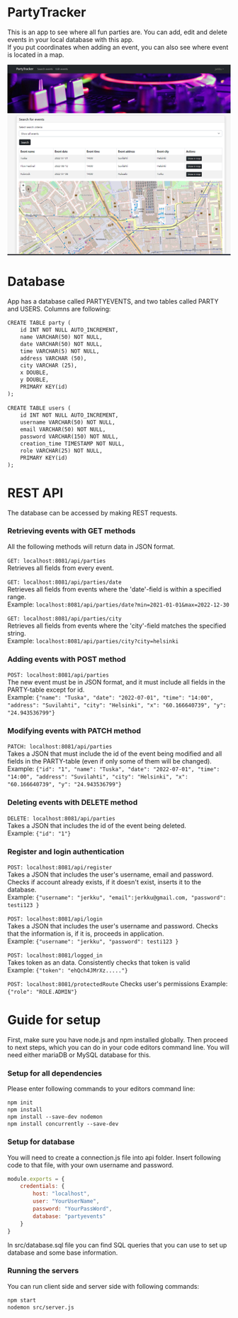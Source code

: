 # PartyTracker
This is an app to see where all fun parties are. You can add, edit and delete events in your local database with this app.   
If you put coordinates when adding an event, you can also see where event is located in a map.   


<img src="src/images/project.PNG">

# Database
App has a database called PARTYEVENTS, and two tables called PARTY and USERS. Columns are following:
```shell
CREATE TABLE party (
    id INT NOT NULL AUTO_INCREMENT,
    name VARCHAR(50) NOT NULL,
    date VARCHAR(50) NOT NULL,
    time VARCHAR(5) NOT NULL,
    address VARCHAR (50),
    city VARCHAR (25),
    x DOUBLE,
    y DOUBLE,
    PRIMARY KEY(id)
);

CREATE TABLE users (
    id INT NOT NULL AUTO_INCREMENT,
    username VARCHAR(50) NOT NULL,
    email VARCHAR(50) NOT NULL,
    password VARCHAR(150) NOT NULL,
    creation_time TIMESTAMP NOT NULL,
    role VARCHAR(25) NOT NULL,
    PRIMARY KEY(id)
);
```


# REST API
The database can be accessed by making REST requests.

### Retrieving events with GET methods
All the following methods will return data in JSON format.

```GET: localhost:8081/api/parties```   
Retrieves all fields from every event.

```GET: localhost:8081/api/parties/date```   
Retrieves all fields from events where the 'date'-field is within a specified range.   
Example: ```localhost:8081/api/parties/date?min=2021-01-01&max=2022-12-30```

```GET: localhost:8081/api/parties/city```   
Retrieves all fields from events where the 'city'-field matches the specified string.   
Example: ```localhost:8081/api/parties/city?city=helsinki```

### Adding events with POST method
```POST: localhost:8081/api/parties```   
The new event must be in JSON format, and it must include all fields in the PARTY-table except for id.   
Example: ```{"name": "Tuska", "date": "2022-07-01", "time": "14:00", "address": "Suvilahti", "city": "Helsinki",
"x": "60.166640739", "y": "24.943536799"}```

### Modifying events with PATCH method
```PATCH: localhost:8081/api/parties```   
Takes a JSON that must include the id of the event being modified and all fields in the PARTY-table (even if only some
of them will be changed).  
Example: ```{"id": "1", "name": "Tuska", "date": "2022-07-01", "time": "14:00", "address": "Suvilahti",
"city": "Helsinki", "x": "60.166640739", "y": "24.943536799"}```

### Deleting events with DELETE method
```DELETE: localhost:8081/api/parties```   
Takes a JSON that includes the id of the event being deleted.   
Example: ```{"id": "1"}```

### Register and login authentication
```POST: localhost:8081/api/register```   
Takes a JSON that includes the user's username, email and password. 
Checks if account already exists, if it doesn't exist, inserts it to the database.   
Example: ```{"username": "jerkku", "email":jerkku@gmail.com, "password": testi123 }```

```POST: localhost:8081/api/login```   
Takes a JSON that includes the user's username and password.
Checks that the information is, if it is, proceeds in application.   
Example: ```{"username": "jerkku", "password": testi123 }```

```POST: localhost:8081/logged_in```   
Takes token as an data. Consistently checks that token is valid    
Example: ```{"token": "ehQch4JMrXz....."}```

```POST: localhost:8081/protectedRoute```
Checks user's permissions
Example: ```{"role": "ROLE.ADMIN"}```



# Guide for setup
First, make sure you have node.js and npm installed globally.
Then proceed to next steps, which you can do in your code editors command line.
You will need either mariaDB or MySQL database for this.
### Setup for all dependencies
Please enter following commands to your editors command line:

```shell
npm init
npm install
npm install --save-dev nodemon
npm install concurrently --save-dev
```
### Setup for database
You will need to create a connection.js file into api folder. Insert following code to that file, with your own username and password.

```js
module.exports = {
    credentials: {
        host: "localhost",
        user: "YourUserName",
        password: "YourPassWord",
        database: "partyevents"
    }
}
```
In src/database.sql file you can find SQL queries that you can use to set up database and some base information.   


### Running the servers
You can run client side and server side with following commands:
```shell
npm start
nodemon src/server.js
```
